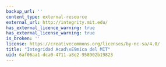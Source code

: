 ```yaml
---
backup_url: ''
content_type: external-resource
external_url: http://integrity.mit.edu/
has_external_licence_warning: true
has_external_license_warning: true
is_broken: ''
license: https://creativecommons.org/licenses/by-nc-sa/4.0/
title: "Integridad Acad\xE9mica del MIT"
uid: 6af06aa1-dca0-4711-a8e2-958902b19823
---
```

